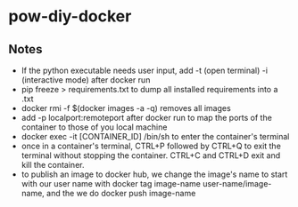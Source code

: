 # pow-diy-docker

## Notes
- If the python executable needs user input, add -t (open terminal) -i (interactive mode) after docker run
- pip freeze > requirements.txt to dump all installed requirements into a .txt
- docker rmi -f $(docker images -a -q) removes all images
- add -p localport:remoteport after docker run to map the ports of the container to those of you local machine
- docker exec -it [CONTAINER_ID] /bin/sh to enter the container's terminal
- once in a container's terminal, CTRL+P followed by CTRL+Q to exit the terminal without stopping the container. CTRL+C and CTRL+D exit and kill the container.
- to publish an image to docker hub, we change the image's name to start with our user name with docker tag image-name user-name/image-name, and the we do docker push image-name